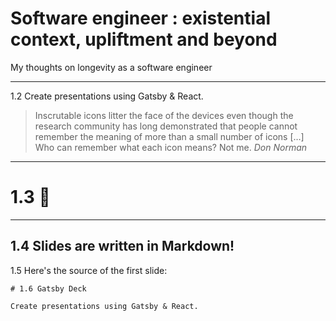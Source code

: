 # Software engineer : existential context, upliftment and beyond

My thoughts on longevity as a software engineer 

---

1.2 Create presentations using Gatsby & React.
> Inscrutable icons litter the face of the devices even though the research
> community has long demonstrated that people cannot remember the meaning of
> more than a small number of icons […] Who can remember what each icon
> means? Not me.
> <cite>Don Norman</cite>

---

# 1.3 🤫

---

## 1.4 Slides are written in Markdown!

1.5 Here's the source of the first slide:

    # 1.6 Gatsby Deck

    Create presentations using Gatsby & React.
